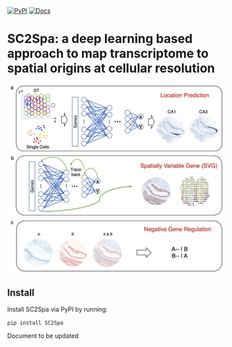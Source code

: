 [![PyPI](https://img.shields.io/pypi/v/SC2Spa?logo=PyPI)](https://pypi.org/project/SC2Spa)
[![Docs](https://readthedocs.com/projects/icb-sc2spa/badge/?version=latest)](https://sc2spa.readthedocs.io)

SC2Spa: a deep learning based approach to map transcriptome to spatial origins at cellular resolution
====================================================================================

<p align="center">
  <img src="./SC2Spa.png" alt="SC2Spa Overview" width="600"/>
</p>

## Install
Install SC2Spa via PyPI by running:
```
pip install SC2Spa
```

Document to be updated
